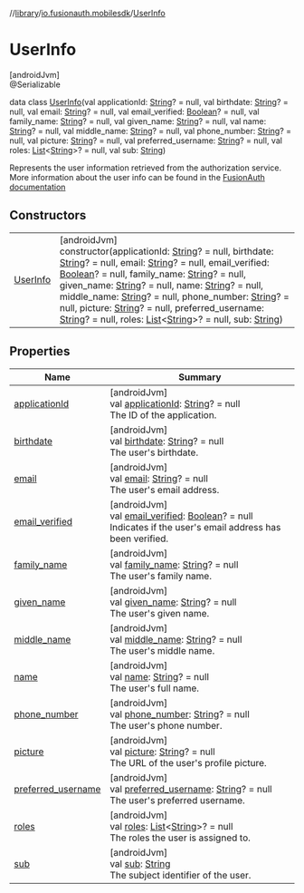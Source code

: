 //[library](../../../index.md)/[io.fusionauth.mobilesdk](../index.md)/[UserInfo](index.md)

# UserInfo

[androidJvm]\
@Serializable

data class [UserInfo](index.md)(val applicationId: [String](https://kotlinlang.org/api/core/kotlin-stdlib/kotlin/-string/index.html)? = null, val birthdate: [String](https://kotlinlang.org/api/core/kotlin-stdlib/kotlin/-string/index.html)? = null, val email: [String](https://kotlinlang.org/api/core/kotlin-stdlib/kotlin/-string/index.html)? = null, val email_verified: [Boolean](https://kotlinlang.org/api/core/kotlin-stdlib/kotlin/-boolean/index.html)? = null, val family_name: [String](https://kotlinlang.org/api/core/kotlin-stdlib/kotlin/-string/index.html)? = null, val given_name: [String](https://kotlinlang.org/api/core/kotlin-stdlib/kotlin/-string/index.html)? = null, val name: [String](https://kotlinlang.org/api/core/kotlin-stdlib/kotlin/-string/index.html)? = null, val middle_name: [String](https://kotlinlang.org/api/core/kotlin-stdlib/kotlin/-string/index.html)? = null, val phone_number: [String](https://kotlinlang.org/api/core/kotlin-stdlib/kotlin/-string/index.html)? = null, val picture: [String](https://kotlinlang.org/api/core/kotlin-stdlib/kotlin/-string/index.html)? = null, val preferred_username: [String](https://kotlinlang.org/api/core/kotlin-stdlib/kotlin/-string/index.html)? = null, val roles: [List](https://kotlinlang.org/api/core/kotlin-stdlib/kotlin.collections/-list/index.html)&lt;[String](https://kotlinlang.org/api/core/kotlin-stdlib/kotlin/-string/index.html)&gt;? = null, val sub: [String](https://kotlinlang.org/api/core/kotlin-stdlib/kotlin/-string/index.html))

Represents the user information retrieved from the authorization service. More information about the user info can be found in the [FusionAuth documentation](https://fusionauth.io/docs/lifecycle/authenticate-users/oauth/endpoints#userinfo)

## Constructors

| | |
|---|---|
| [UserInfo](-user-info.md) | [androidJvm]<br>constructor(applicationId: [String](https://kotlinlang.org/api/core/kotlin-stdlib/kotlin/-string/index.html)? = null, birthdate: [String](https://kotlinlang.org/api/core/kotlin-stdlib/kotlin/-string/index.html)? = null, email: [String](https://kotlinlang.org/api/core/kotlin-stdlib/kotlin/-string/index.html)? = null, email_verified: [Boolean](https://kotlinlang.org/api/core/kotlin-stdlib/kotlin/-boolean/index.html)? = null, family_name: [String](https://kotlinlang.org/api/core/kotlin-stdlib/kotlin/-string/index.html)? = null, given_name: [String](https://kotlinlang.org/api/core/kotlin-stdlib/kotlin/-string/index.html)? = null, name: [String](https://kotlinlang.org/api/core/kotlin-stdlib/kotlin/-string/index.html)? = null, middle_name: [String](https://kotlinlang.org/api/core/kotlin-stdlib/kotlin/-string/index.html)? = null, phone_number: [String](https://kotlinlang.org/api/core/kotlin-stdlib/kotlin/-string/index.html)? = null, picture: [String](https://kotlinlang.org/api/core/kotlin-stdlib/kotlin/-string/index.html)? = null, preferred_username: [String](https://kotlinlang.org/api/core/kotlin-stdlib/kotlin/-string/index.html)? = null, roles: [List](https://kotlinlang.org/api/core/kotlin-stdlib/kotlin.collections/-list/index.html)&lt;[String](https://kotlinlang.org/api/core/kotlin-stdlib/kotlin/-string/index.html)&gt;? = null, sub: [String](https://kotlinlang.org/api/core/kotlin-stdlib/kotlin/-string/index.html)) |

## Properties

| Name | Summary |
|---|---|
| [applicationId](application-id.md) | [androidJvm]<br>val [applicationId](application-id.md): [String](https://kotlinlang.org/api/core/kotlin-stdlib/kotlin/-string/index.html)? = null<br>The ID of the application. |
| [birthdate](birthdate.md) | [androidJvm]<br>val [birthdate](birthdate.md): [String](https://kotlinlang.org/api/core/kotlin-stdlib/kotlin/-string/index.html)? = null<br>The user's birthdate. |
| [email](email.md) | [androidJvm]<br>val [email](email.md): [String](https://kotlinlang.org/api/core/kotlin-stdlib/kotlin/-string/index.html)? = null<br>The user's email address. |
| [email_verified](email_verified.md) | [androidJvm]<br>val [email_verified](email_verified.md): [Boolean](https://kotlinlang.org/api/core/kotlin-stdlib/kotlin/-boolean/index.html)? = null<br>Indicates if the user's email address has been verified. |
| [family_name](family_name.md) | [androidJvm]<br>val [family_name](family_name.md): [String](https://kotlinlang.org/api/core/kotlin-stdlib/kotlin/-string/index.html)? = null<br>The user's family name. |
| [given_name](given_name.md) | [androidJvm]<br>val [given_name](given_name.md): [String](https://kotlinlang.org/api/core/kotlin-stdlib/kotlin/-string/index.html)? = null<br>The user's given name. |
| [middle_name](middle_name.md) | [androidJvm]<br>val [middle_name](middle_name.md): [String](https://kotlinlang.org/api/core/kotlin-stdlib/kotlin/-string/index.html)? = null<br>The user's middle name. |
| [name](name.md) | [androidJvm]<br>val [name](name.md): [String](https://kotlinlang.org/api/core/kotlin-stdlib/kotlin/-string/index.html)? = null<br>The user's full name. |
| [phone_number](phone_number.md) | [androidJvm]<br>val [phone_number](phone_number.md): [String](https://kotlinlang.org/api/core/kotlin-stdlib/kotlin/-string/index.html)? = null<br>The user's phone number. |
| [picture](picture.md) | [androidJvm]<br>val [picture](picture.md): [String](https://kotlinlang.org/api/core/kotlin-stdlib/kotlin/-string/index.html)? = null<br>The URL of the user's profile picture. |
| [preferred_username](preferred_username.md) | [androidJvm]<br>val [preferred_username](preferred_username.md): [String](https://kotlinlang.org/api/core/kotlin-stdlib/kotlin/-string/index.html)? = null<br>The user's preferred username. |
| [roles](roles.md) | [androidJvm]<br>val [roles](roles.md): [List](https://kotlinlang.org/api/core/kotlin-stdlib/kotlin.collections/-list/index.html)&lt;[String](https://kotlinlang.org/api/core/kotlin-stdlib/kotlin/-string/index.html)&gt;? = null<br>The roles the user is assigned to. |
| [sub](sub.md) | [androidJvm]<br>val [sub](sub.md): [String](https://kotlinlang.org/api/core/kotlin-stdlib/kotlin/-string/index.html)<br>The subject identifier of the user. |